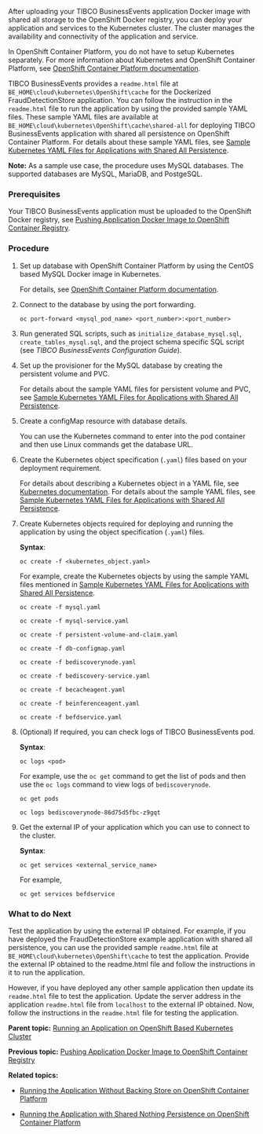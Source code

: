 
After uploading your TIBCO BusinessEvents application Docker image with shared all storage to the OpenShift Docker registry, you can deploy your application and services to the Kubernetes cluster. The cluster manages the availability and connectivity of the application and service.

In OpenShift Container Platform, you do not have to setup Kubernetes separately. For more information about Kubernetes and OpenShift Container Platform, see [OpenShift Container Platform documentation](https://docs.openshift.com/container-platform/latest/welcome/index.html).

TIBCO BusinessEvents provides a `readme.html` file at `BE_HOME\cloud\kubernetes\OpenShift\cache` for the Dockerized FraudDetectionStore application. You can follow the instruction in the `readme.html` file to run the application by using the provided sample YAML files. These sample YAML files are available at `BE_HOME\cloud\kubernetes\OpenShift\cache\shared-all` for deploying TIBCO BusinessEvents application with shared all persistence on OpenShift Container Platform. For details about these sample YAML files, see [Sample Kubernetes YAML Files for Applications with Shared All Persistence](Sample-Kubernetes-YAML-Files-for-Applications-with-Shared-All-Persistence).

**Note:** As a sample use case, the procedure uses MySQL databases. The supported databases are MySQL, MariaDB, and PostgeSQL.

### Prerequisites

Your TIBCO BusinessEvents application must be uploaded to the OpenShift Docker registry, see [Pushing Application Docker Image to OpenShift Container Registry](Pushing%20Application%20Docker%20Image%20to%20OpenShift%20Container%20Registry).

### Procedure

1. Set up database with OpenShift Container Platform by using the CentOS based MySQL Docker image in Kubernetes.

   For details, see [OpenShift Container Platform documentation](https://docs.openshift.com/container-platform/3.11/using_images/db_images/mysql.html).

2. Connect to the database by using the port forwarding.

   ```
   oc port-forward <mysql_pod_name> <port_number>:<port_number>
   ```

3. Run generated SQL scripts, such as `initialize_database_mysql.sql`, `create_tables_mysql.sql`, and the project schema specific SQL script \(see *TIBCO BusinessEvents Configuration Guide*).

4. Set up the provisioner for the MySQL database by creating the persistent volume and PVC.

   For details about the sample YAML files for persistent volume and PVC, see [Sample Kubernetes YAML Files for Applications with Shared All Persistence](Sample-Kubernetes-YAML-Files-for-Applications-with-Shared-All-Persistence).

5. Create a configMap resource with database details.

   You can use the Kubernetes command to enter into the pod container and then use Linux commands get the database URL.

6. Create the Kubernetes object specification \(`.yaml`\) files based on your deployment requirement.

   For details about describing a Kubernetes object in a YAML file, see [Kubernetes documentation](https://kubernetes.io/docs/concepts/overview/working-with-objects/kubernetes-objects/). For details about the sample YAML files, see [Sample Kubernetes YAML Files for Applications with Shared All Persistence](Sample-Kubernetes-YAML-Files-for-Applications-with-Shared-All-Persistence).

7. Create Kubernetes objects required for deploying and running the application by using the object specification \(`.yaml`\) files.

   **Syntax**:

   ```
   oc create -f <kubernetes_object.yaml>
   ```

   For example, create the Kubernetes objects by using the sample YAML files mentioned in [Sample Kubernetes YAML Files for Applications with Shared All Persistence](Sample-Kubernetes-YAML-Files-for-Applications-with-Shared-All-Persistence).

   ```
   oc create -f mysql.yaml
   
   oc create -f mysql-service.yaml
   
   oc create -f persistent-volume-and-claim.yaml
   
   oc create -f db-configmap.yaml
   
   oc create -f bediscoverynode.yaml
   
   oc create -f bediscovery-service.yaml
   
   oc create -f becacheagent.yaml
   
   oc create -f beinferenceagent.yaml
   
   oc create -f befdservice.yaml
   ```

8. \(Optional\) If required, you can check logs of TIBCO BusinessEvents pod.

   **Syntax**:

   ```
   oc logs <pod>
   ```

   For example, use the `oc get` command to get the list of pods and then use the `oc logs` command to view logs of `bediscoverynode`.

   ```
   oc get pods
   
   oc logs bediscoverynode-86d75d5fbc-z9gqt
   ```

9. Get the external IP of your application which you can use to connect to the cluster.

   **Syntax**:

   ```
   oc get services <external_service_name>
   ```

   For example,

   ```
   oc get services befdservice
   ```
### What to do Next

Test the application by using the external IP obtained. For example, if you have deployed the FraudDetectionStore example application with shared all persistence, you can use the provided sample `readme.html` file at `BE_HOME\cloud\kubernetes\OpenShift\cache` to test the application. Provide the external IP obtained to the readme.html file and follow the instructions in it to run the application.

However, if you have deployed any other sample application then update its `readme.html` file to test the application. Update the server address in the application `readme.html` file from `localhost` to the external IP obtained. Now, follow the instructions in the `readme.html` file for testing the application.

**Parent topic:** [Running an Application on OpenShift Based Kubernetes Cluster](Running%20an%20Application%20on%20OpenShift%20Container%20Platform%20Based%20Kubernetes%20Cluster)

**Previous topic:** [Pushing Application Docker Image to OpenShift Container Registry](Pushing%20Application%20Docker%20Image%20to%20OpenShift%20Container%20Registry)

**Related topics:**  

* [Running the Application Without Backing Store on OpenShift Container Platform](Running%20the%20Application%20for%20No%20Backing%20Store%20on%20OpenShift%20Container%20Platform)

* [Running the Application with Shared Nothing Persistence on OpenShift Container Platform](Running%20the%20Application%20with%20Shared%20Nothing%20Persistence%20on%20OpenShift%20Container%20Platform)



